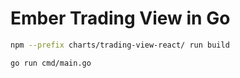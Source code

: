 # Ember Trading View in Go

``` bash
npm --prefix charts/trading-view-react/ run build

go run cmd/main.go
```